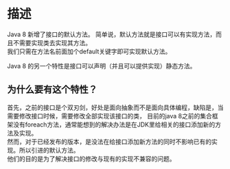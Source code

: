 # 描述
Java 8 新增了接口的默认方法。
简单说，默认方法就是接口可以有实现方法，而且不需要实现类去实现其方法。  
我们只需在方法名前面加个default关键字即可实现默认方法。  

Java 8 的另一个特性是接口可以声明（并且可以提供实现）静态方法。  

## 为什么要有这个特性？
首先，之前的接口是个双刃剑，好处是面向抽象而不是面向具体编程，缺陷是，当需要修改接口时候，需要修改全部实现该接口的类，
目前的java 8之前的集合框架没有foreach方法，通常能想到的解决办法是在JDK里给相关的接口添加新的方法及实现。  
然而，对于已经发布的版本，是没法在给接口添加新方法的同时不影响已有的实现。所以引进的默认方法。  
他们的目的是为了解决接口的修改与现有的实现不兼容的问题。  














